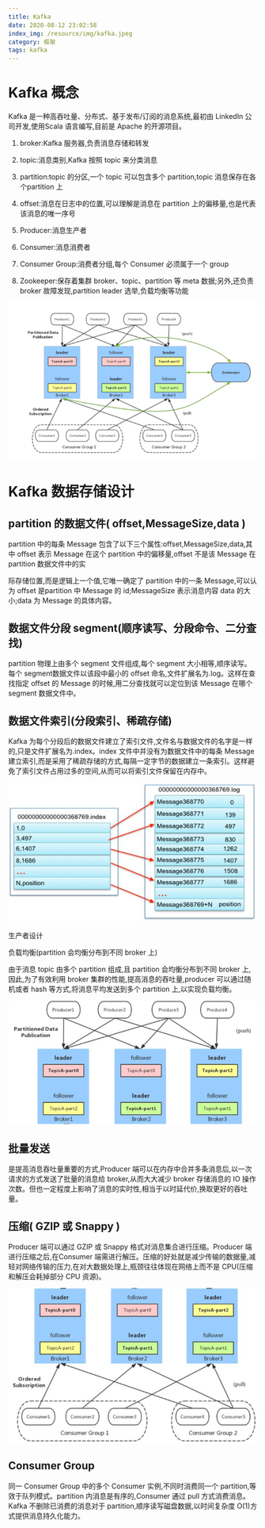```yaml
---
title: Kafka
date: 2020-08-12 23:02:58
index_img: /resource/img/kafka.jpeg
category: 框架
tags: kafka
---
```

# Kafka 概念

Kafka 是一种高吞吐量、分布式、基于发布/订阅的消息系统,最初由 LinkedIn 公司开发,使用Scala 语言编写,目前是 Apache 的开源项目。

1. broker:Kafka 服务器,负责消息存储和转发

2. topic:消息类别,Kafka 按照 topic 来分类消息

3. partition:topic 的分区,一个 topic 可以包含多个 partition,topic 消息保存在各个partition 上

4. offset:消息在日志中的位置,可以理解是消息在 partition 上的偏移量,也是代表该消息的唯一序号

5. Producer:消息生产者

6. Consumer:消息消费者

7. Consumer Group:消费者分组,每个 Consumer 必须属于一个 group

8. Zookeeper:保存着集群 broker、topic、partition 等 meta 数据;另外,还负责 broker 故障发现,partition leader 选举,负载均衡等功能
 
 
 ![avatar](/resource/img/kafka.png)

# Kafka 数据存储设计

## partition 的数据文件( offset,MessageSize,data )

partition 中的每条 Message 包含了以下三个属性:offset,MessageSize,data,其中 offset 表示 Message 在这个 partition 中的偏移量,offset 不是该 Message 在 partition 数据文件中的实

际存储位置,而是逻辑上一个值,它唯一确定了 partition 中的一条 Message,可以认为 offset 是partition 中 Message 的 id;MessageSize 表示消息内容 data 的大小;data 为 Message 的具体内容。
 
## 数据文件分段 segment(顺序读写、分段命令、二分查找)

partition 物理上由多个 segment 文件组成,每个 segment 大小相等,顺序读写。每个 segment数据文件以该段中最小的 offset 命名,文件扩展名为.log。这样在查找指定 offset 的 Message 的时候,用二分查找就可以定位到该 Message 在哪个 segment 数据文件中。


## 数据文件索引(分段索引、稀疏存储)

Kafka 为每个分段后的数据文件建立了索引文件,文件名与数据文件的名字是一样的,只是文件扩展名为.index。index 文件中并没有为数据文件中的每条 Message 建立索引,而是采用了稀疏存储的方式,每隔一定字节的数据建立一条索引。这样避免了索引文件占用过多的空间,从而可以将索引文件保留在内存中。

![avatar](/resource/img/kafka-data-file-index.png)

生产者设计

负载均衡(partition 会均衡分布到不同 broker 上)

由于消息 topic 由多个 partition 组成,且 partition 会均衡分布到不同 broker 上,因此,为了有效利用 broker 集群的性能,提高消息的吞吐量,producer 可以通过随机或者 hash 等方式,将消息平均发送到多个 partition 上,以实现负载均衡。

![avatar](/resource/img/kafka-loadblance.png)

## 批量发送

是提高消息吞吐量重要的方式,Producer 端可以在内存中合并多条消息后,以一次请求的方式发送了批量的消息给 broker,从而大大减少 broker 存储消息的 IO 操作次数。但也一定程度上影响了消息的实时性,相当于以时延代价,换取更好的吞吐量。

## 压缩( GZIP 或 Snappy )

Producer 端可以通过 GZIP 或 Snappy 格式对消息集合进行压缩。Producer 端进行压缩之后,在Consumer 端需进行解压。压缩的好处就是减少传输的数据量,减轻对网络传输的压力,在对大数据处理上,瓶颈往往体现在网络上而不是 CPU(压缩和解压会耗掉部分 CPU 资源)。

![avatar](/resource/img/kafka-gzip.png)

## Consumer Group
同一 Consumer Group 中的多个 Consumer 实例,不同时消费同一个 partition,等效于队列模式。partition 内消息是有序的,Consumer 通过 pull 方式消费消息。Kafka 不删除已消费的消息对于 partition,顺序读写磁盘数据,以时间复杂度 O(1)方式提供消息持久化能力。
